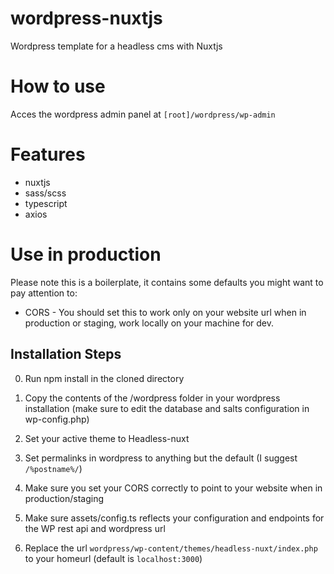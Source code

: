 # wordpress-nuxtjs
Wordpress template for a headless cms with Nuxtjs 

# How to use
Acces the wordpress admin panel at `[root]/wordpress/wp-admin`

# Features
- nuxtjs
- sass/scss
- typescript
- axios

# Use in production

Please note this is a boilerplate, it contains some defaults you might want to pay attention to:

- CORS - You should set this to work only on your website url when in production or staging, work locally on your machine for dev.

## Installation Steps

0. Run npm install in the cloned directory

1. Copy the contents of the /wordpress folder in your wordpress installation (make sure to edit the database and salts configuration in wp-config.php)

2. Set your active theme to Headless-nuxt

3. Set permalinks in wordpress to anything but the default (I suggest `/%postname%/`)

4. Make sure you set your CORS correctly to point to your website when in production/staging

5. Make sure assets/config.ts reflects your configuration and endpoints for the WP rest api and wordpress url

6. Replace the url `wordpress/wp-content/themes/headless-nuxt/index.php` to your homeurl (default is `localhost:3000`)